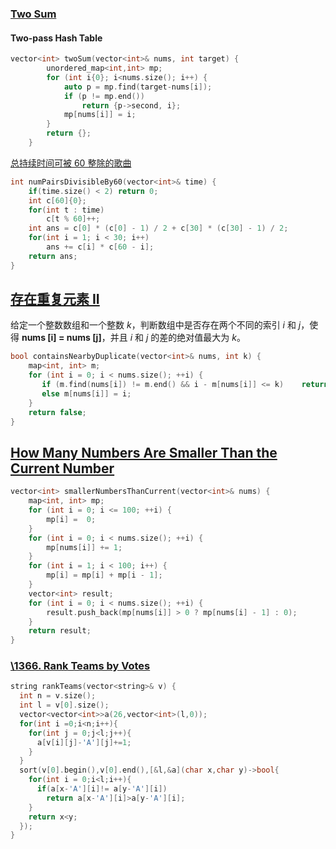 ### [Two Sum](https://leetcode.com/problems/two-sum/)

#### Two-pass Hash Table

```cpp
vector<int> twoSum(vector<int>& nums, int target) {
        unordered_map<int,int> mp;
        for (int i{0}; i<nums.size(); i++) {
            auto p = mp.find(target-nums[i]);
            if (p != mp.end())
                return {p->second, i};
            mp[nums[i]] = i;
        }
        return {};
    }
```

[总持续时间可被 60 整除的歌曲](https://leetcode-cn.com/problems/pairs-of-songs-with-total-durations-divisible-by-60/)

```cpp
int numPairsDivisibleBy60(vector<int>& time) {
    if(time.size() < 2) return 0;
    int c[60]{0};
    for(int t : time)
        c[t % 60]++;
    int ans = c[0] * (c[0] - 1) / 2 + c[30] * (c[30] - 1) / 2;
    for(int i = 1; i < 30; i++)
        ans += c[i] * c[60 - i];
    return ans;
}
```



## [存在重复元素 II](https://leetcode-cn.com/problems/contains-duplicate-ii/)

给定一个整数数组和一个整数 *k*，判断数组中是否存在两个不同的索引 *i* 和 *j*，使得 **nums [i] = nums [j]**，并且 *i* 和 *j* 的差的绝对值最大为 *k*。

```cpp
bool containsNearbyDuplicate(vector<int>& nums, int k) {
    map<int, int> m;  
    for (int i = 0; i < nums.size(); ++i) {  
       if (m.find(nums[i]) != m.end() && i - m[nums[i]] <= k)    return true;  
       else m[nums[i]] = i;      
    }  
    return false;  
}


```

## [How Many Numbers Are Smaller Than the Current Number](https://leetcode.com/problems/how-many-numbers-are-smaller-than-the-current-number/)

```cpp
vector<int> smallerNumbersThanCurrent(vector<int>& nums) {
    map<int, int> mp;
    for (int i = 0; i <= 100; ++i) {
        mp[i] =  0;
    }
    for (int i = 0; i < nums.size(); ++i) {
        mp[nums[i]] += 1;  
    }
    for (int i = 1; i < 100; i++) {
        mp[i] = mp[i] + mp[i - 1];  
    }
    vector<int> result;
    for (int i = 0; i < nums.size(); ++i) {
        result.push_back(mp[nums[i]] > 0 ? mp[nums[i] - 1] : 0); 
    }
    return result;
}
```

### [\1366. Rank Teams by Votes](https://leetcode.com/problems/rank-teams-by-votes/)

```cpp
string rankTeams(vector<string>& v) {
  int n = v.size();
  int l = v[0].size();
  vector<vector<int>>a(26,vector<int>(l,0));
  for(int i =0;i<n;i++){
    for(int j = 0;j<l;j++){
      a[v[i][j]-'A'][j]+=1;
    }
  }
  sort(v[0].begin(),v[0].end(),[&l,&a](char x,char y)->bool{
    for(int i = 0;i<l;i++){
      if(a[x-'A'][i]!= a[y-'A'][i])
        return a[x-'A'][i]>a[y-'A'][i];
    }
    return x<y;
  });
}
```

